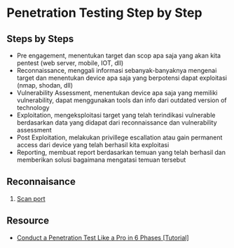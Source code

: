 # Penetration Testing Step by Step

## Steps by Steps
- Pre engagement, menentukan target dan scop apa saja yang akan kita pentest (web server, mobile, IOT, dll)
- Reconnaissance, menggali informasi sebanyak-banyaknya mengenai target dan menentukan device apa saja yang berpotensi dapat exploitasi (nmap, shodan, dll)
- Vulnerability Assessment, menentukan device apa saja yang memiliki vulnerability, dapat menggunakan tools dan info dari outdated version of technology
- Exploitation, mengeksploitasi target yang telah terindikasi vulnerable berdasarkan data yang didapat dari reconnaissance dan vulnerability assessment
- Post Exploitation, melakukan privillege escallation atau gain permanent access dari device yang telah berhasil kita exploitasi
- Reporting, membuat report berdasarkan temuan yang telah berhasil dan memberikan solusi bagaimana mengatasi temuan tersebut

## Reconnaisance
1. [Scan port](https://github.com/acvn/catngul/blob/master/rekon/port.md)

## Resource
- [Conduct a Penetration Test Like a Pro in 6 Phases [Tutorial]](https://www.youtube.com/watch?v=8a1yTN2kFNw)
